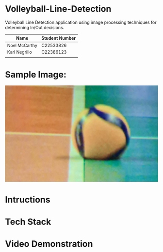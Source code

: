 # Volleyball-Line-Detection
Volleyball Line Detection application using image processing techniques for determining In/Out decisions.

| Name | Student Number |
|-----------|-----------|
| Noel McCarthy | C22533826 |
| Karl Negrillo | C22386123 |
|  |  |

# Sample Image:

![Sample_Image](images\Sample_Input.jpg)

# Intructions

# Tech Stack

# Video Demonstration
